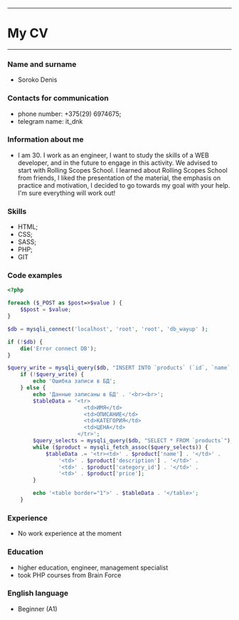 ***
# My CV #
***
### Name and surname
* Soroko Denis
### Contacts for communication
* phone number: +375(29) 6974675;
* telegram name: it_dnk
### Information about me
* I am 30. I work as an engineer, I want to study the skills of a WEB developer, and in the future to engage in this activity. We advised to start with Rolling Scopes School. I learned about Rolling Scopes School from friends, I liked the presentation of the material, the emphasis on practice and motivation, I decided to go towards my goal with your help. I'm sure everything will work out!
### Skills
* HTML;
* CSS; 
* SASS; 
* PHP; 
* GIT
### Code examples
``` PHP 
<?php

foreach ($_POST as $post=>$value ) {
    $$post = $value;
}

$db = mysqli_connect('localhost', 'root', 'root', 'db_wayup' );

if (!$db) {
    die('Error connect DB');
}

$query_write = mysqli_query($db, "INSERT INTO `products` (`id`, `name`, `description`, `category_id`, `price`) VALUES (NULL, '$name', '$description', '$category_id', '$price')");
    if (!$query_write) {
        echo 'Ошибка записи в БД';
    } else {
        echo 'Данные записаны в БД' . '<br><br>';
        $tableData = '<tr>
                        <td>ИМЯ</td>
                        <td>ОПИСАНИЕ</td>
                        <td>КАТЕГОРИЯ</td>
                        <td>ЦЕНА</td>
                      </tr>';
        $query_selects = mysqli_query($db, "SELECT * FROM `products`");
        while ($product = mysqli_fetch_assoc($query_selects)) {
            $tableData .= '<tr><td>' . $product['name'] . '</td>' .
                '<td>' . $product['description'] . '</td>' .
                '<td>' . $product['category_id'] . '</td>' .
                '<td>' . $product['price'];
        }

        echo '<table border="1">' . $tableData . '</table>';
    } 
```

### Experience
* No work experience at the moment
### Education
* higher education, engineer, management specialist
* took PHP courses from Brain Force
### English language
* Beginner (A1)